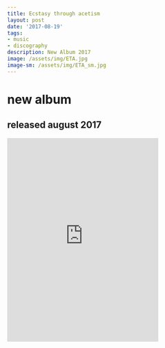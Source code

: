 ```yaml
---
title: Ecstasy through acetism
layout: post
date: '2017-08-19'
tags:
- music
- discography
description: New Album 2017
image: /assets/img/ETA.jpg
image-sm: /assets/img/ETA_sm.jpg
---
```


# new album

## released august 2017

<iframe style="border: 0; width: 350px; height: 470px;" src="https://bandcamp.com/EmbeddedPlayer/album=510715371/size=large/bgcol=ffffff/linkcol=0687f5/tracklist=false/transparent=true/" seamless><a href="http://objet.bandcamp.com/album/ecstasy-through-acetism">Ecstasy through acetism by Objet</a></iframe>

